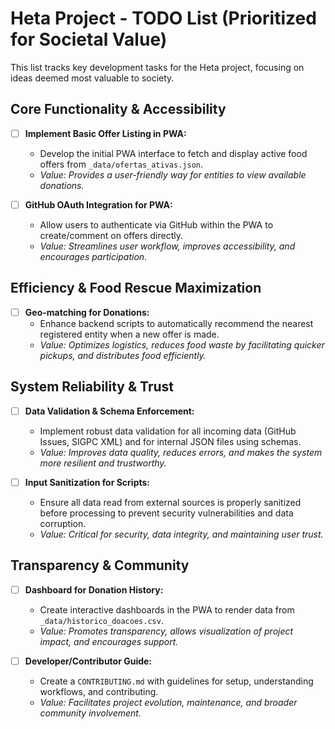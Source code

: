 # Heta Project - TODO List (Prioritized for Societal Value)

This list tracks key development tasks for the Heta project, focusing on ideas deemed most valuable to society.

## Core Functionality & Accessibility

- [ ] **Implement Basic Offer Listing in PWA:**
    - Develop the initial PWA interface to fetch and display active food offers from `_data/ofertas_ativas.json`.
    - *Value: Provides a user-friendly way for entities to view available donations.*

- [ ] **GitHub OAuth Integration for PWA:**
    - Allow users to authenticate via GitHub within the PWA to create/comment on offers directly.
    - *Value: Streamlines user workflow, improves accessibility, and encourages participation.*

## Efficiency & Food Rescue Maximization

- [ ] **Geo-matching for Donations:**
    - Enhance backend scripts to automatically recommend the nearest registered entity when a new offer is made.
    - *Value: Optimizes logistics, reduces food waste by facilitating quicker pickups, and distributes food efficiently.*

## System Reliability & Trust

- [ ] **Data Validation & Schema Enforcement:**
    - Implement robust data validation for all incoming data (GitHub Issues, SIGPC XML) and for internal JSON files using schemas.
    *   *Value: Improves data quality, reduces errors, and makes the system more resilient and trustworthy.*

- [ ] **Input Sanitization for Scripts:**
    - Ensure all data read from external sources is properly sanitized before processing to prevent security vulnerabilities and data corruption.
    *   *Value: Critical for security, data integrity, and maintaining user trust.*

## Transparency & Community

- [ ] **Dashboard for Donation History:**
    - Create interactive dashboards in the PWA to render data from `_data/historico_doacoes.csv`.
    - *Value: Promotes transparency, allows visualization of project impact, and encourages support.*

- [ ] **Developer/Contributor Guide:**
    - Create a `CONTRIBUTING.md` with guidelines for setup, understanding workflows, and contributing.
    - *Value: Facilitates project evolution, maintenance, and broader community involvement.*

